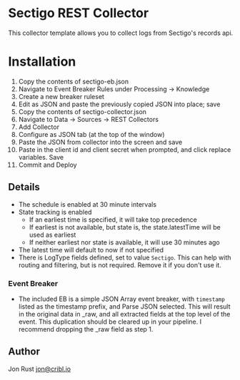# Sectigo REST Collector

This collector template allows you to collect logs from Sectigo's records api.

# Installation

1) Copy the contents of sectigo-eb.json
2) Navigate to Event Breaker Rules under Processing -> Knowledge
3) Create a new breaker ruleset
4) Edit as JSON and paste the previously copied JSON into place; save
5) Copy the contents of sectigo-collector.json
6) Navigate to Data -> Sources -> REST Collectors
7) Add Collector
8) Configure as JSON tab (at the top of the window)
9) Paste the JSON from collector into the screen and save
10) Paste in the client id and client secret when prompted, and click replace variables. Save
11) Commit and Deploy

## Details
* The schedule is enabled at 30 minute intervals
* State tracking is enabled
   * If an earliest time is specified, it will take top precedence
   * If earliest is not available, but state is, the state.latestTime will be used as earliest
   * If neither earliest nor state is available, it will use 30 minutes ago
* The latest time will default to now if not specified
* There is LogType fields defined, set to value `Sectigo`. This can help with routing and filtering, but is not required. Remove it if you don't use it.

### Event Breaker
* The included EB is a simple JSON Array event breaker, with `timestamp` listed as the timestamp prefix, and Parse JSON selected. This will result in the original data in _raw, and all extracted fields at the top level of the event. This duplication should be cleared up in your pipeline. I recommend dropping the _raw field as step 1.


## Author
Jon Rust <jon@cribl.io>
